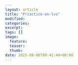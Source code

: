 ```yaml
---
layout: article
title: "Priactice-on-lvs"
modified:
categories: 
excerpt:
tags: []
image:
  feature:
  teaser:
  thumb:
date: 2015-08-06T09:41:44+08:00
---
```


